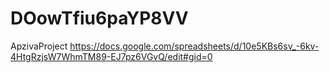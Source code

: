 # DOowTfiu6paYP8VV
ApzivaProject
https://docs.google.com/spreadsheets/d/10e5KBs6sv_-6kv-4HtgRzjsW7WhmTM89-EJ7pz6VGvQ/edit#gid=0

